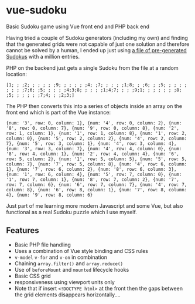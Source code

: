 # vue-sudoku
Basic Sudoku game using Vue front end and PHP back end

Having tried a couple of Sudoku generators (including my own) and finding that the generated grids were not capable of just one solution and therefore cannot be solved by a human, I ended up just using [a file of pre-generated Sudokus](https://github.com/msoftware/phpsudoku) with a million entries.

PHP on the backend just gets a single Sudoku from the file at a random location:

```
[1; ; ;2; ; ; ; ; ;9; ; ; ; ; ;4; ;7; ; ; ; ;1;8; ; ;6; ; ;5; ; ; ; ; ; ; ; ;7;6; ;5; ; ; ; ;4;3;8; ; ; ; ;1;4;7; ; ; ;9;1; ; ; ; ; ; ;8; ;5; ; ; ; ; ;7;4; ; ;2;3;]
```

The PHP then converts this into a series of objects inside an array on the front end which is part of the Vue instance:

```
{num: '3', row: 0, column: 1}, {num: '4', row: 0, column: 2}, {num: '8', row: 0, column: 7}, {num: '9', row: 0, column: 8}, {num: '2', row: 1, column: 1}, {num: '1', row: 1, column: 8}, {num: '1', row: 2, column: 0}, {num: '5', row: 2, column: 2}, {num: '4', row: 2, column: 7}, {num: '5', row: 3, column: 1}, {num: '4', row: 3, column: 4}, {num: '3', row: 3, column: 7}, {num: '4', row: 4, column: 0}, {num: '8', row: 4, column: 1}, {num: '2', row: 4, column: 4}, {num: '6', row: 5, column: 2}, {num: '1', row: 5, column: 5}, {num: '5', row: 5, column: 7}, {num: '7', row: 5, column: 8}, {num: '4', row: 6, column: 1}, {num: '7', row: 6, column: 2}, {num: '8', row: 6, column: 3}, {num: '1', row: 6, column: 4}, {num: '5', row: 7, column: 0}, {num: '1', row: 7, column: 1}, {num: '8', row: 7, column: 2}, {num: '7', row: 7, column: 6}, {num: '6', row: 7, column: 7}, {num: '4', row: 7, column: 8}, {num: '6', row: 8, column: 1}, {num: '7', row: 8, column: 4}, {num: '9', row: 8, column: 6}
```

Just part of me learning more modern Javascript and some Vue, but also functional as a real Sudoku puzzle which I use myself.

## Features

- Basic PHP file handling
- Uses a combination of Vue style binding and CSS rules
- `v-model` `v-for` and `v-on` in combination
- Chaining `array.filter()` and `array.reduce()`
- Use of `beforeMount` and `mounted` lifecycle hooks
- Basic CSS grid
- responsiveness using viewport units only
- Note that if insert `<!DOCTYPE html>` at the front then the gaps between the grid elements disappears horizontally.... 
